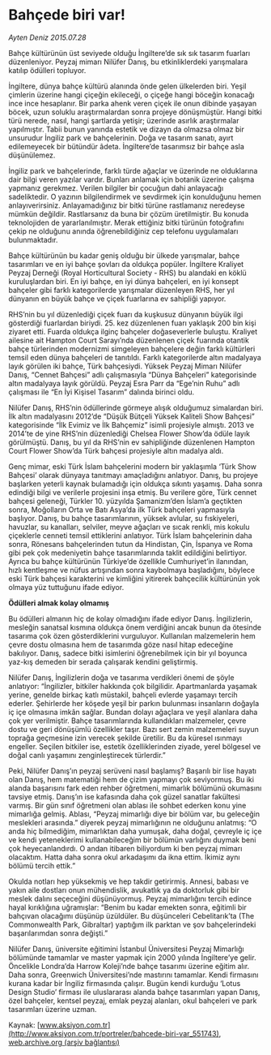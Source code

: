 # Bahçede biri var!

*Ayten Deniz 2015.07.28*

<div class="pNewsDetailMainContent" itemprop="articleBody">
 <p>
  Bahçe kültürünün üst seviyede olduğu İngiltere’de sık sık tasarım fuarları düzenleniyor. Peyzaj mimarı Nilüfer Danış, bu etkinliklerdeki yarışmalara katılıp ödülleri topluyor.
 </p>
 <p>
  İngiltere, dünya bahçe kültürü alanında önde gelen ülkelerden biri. Yeşil çimlerin üzerine hangi çiçeğin ekileceği, o çiçeğe hangi böceğin konacağı ince ince hesaplanır. Bir parka ahenk veren çiçek ile onun dibinde yaşayan böcek, uzun soluklu araştırmalardan sonra projeye dönüşmüştür. Hangi bitki türü nerede, nasıl, hangi şartlarda yetişir; üzerinde asırlık araştırmalar yapılmıştır. Tabii bunun yanında estetik ve dizayn da olmazsa olmaz bir unsurudur İngiliz park ve bahçelerinin. Doğa ve tasarım sanatı, ayırt edilemeyecek bir bütündür âdeta. İngiltere’de tasarımsız bir bahçe asla düşünülemez.
 </p>
 <p>
  İngiliz park ve bahçelerinde, farklı türde ağaçlar ve üzerinde ne olduklarına dair bilgi veren yazılar vardır. Bunları anlamak için botanik üzerine çalışma yapmanız gerekmez. Verilen bilgiler bir çocuğun dahi anlayacağı sadeliktedir. O yazının bilgilendirmek ve sevdirmek için konulduğunu hemen anlayıverirsiniz. Anlayamadığınız bir bitki türüne rastlamanız neredeyse mümkün değildir. Rastlarsanız da buna bir çözüm üretilmiştir. Bu konuda teknolojiden de yararlanılmıştır. Merak ettiğiniz bitki türünün fotoğrafını çekip ne olduğunu anında öğrenebildiğiniz cep telefonu uygulamaları bulunmaktadır.
 </p>
 <p>
  Bahçe kültürünün bu kadar geniş olduğu bir ülkede yarışmalar, bahçe tasarımları ve en iyi bahçe şovları da oldukça popüler. İngiltere Kraliyet Peyzaj Derneği (Royal Horticultural Society - RHS) bu alandaki en köklü kuruluşlardan biri. En iyi bahçe, en iyi dünya bahçeleri, en iyi konsept bahçeler gibi farklı kategorilerde yarışmalar düzenleyen RHS, her yıl dünyanın en büyük bahçe ve çiçek fuarlarına ev sahipliği yapıyor.
 </p>
 <p>
  RHS’nin bu yıl düzenlediği çiçek fuarı da kuşkusuz dünyanın büyük ilgi gösterdiği fuarlardan biriydi. 25. kez düzenlenen fuarı yaklaşık 200 bin kişi ziyaret etti. Fuarda oldukça ilginç bahçeler doğaseverlerle buluştu. Kraliyet ailesine ait Hampton Court Sarayı’nda düzenlenen çiçek fuarında otantik bahçe türlerinden modernizmi simgeleyen bahçelere değin farklı kültürleri temsil eden dünya bahçeleri de tanıtıldı. Farklı kategorilerde altın madalyaya layık görülen iki bahçe, Türk bahçesiydi. Yüksek Peyzaj Mimarı Nilüfer Danış, “Cennet Bahçesi” adlı çalışmasıyla “Dünya Bahçeleri” kategorisinde altın madalyaya layık görüldü. Peyzaj Esra Parr da “Ege’nin Ruhu” adlı çalışması ile “En İyi Kişisel Tasarım” dalında birinci oldu.
 </p>
 <p>
  Nilüfer Danış, RHS’nin ödüllerinde görmeye alışık olduğumuz simalardan biri. İlk altın madalyasını 2012’de “Düşük Bütçeli Yüksek Kaliteli Show Bahçesi” kategorisinde “İlk Evimiz ve İlk Bahçemiz” isimli projesiyle almıştı. 2013 ve 2014’te de yine RHS’nin düzenlediği Chelsea Flower Show’da ödüle layık görülmüştü. Danış, bu yıl da RHS’nin ev sahipliğinde düzenlenen Hampton Court Flower Show’da Türk bahçesi projesiyle altın madalya aldı.
 </p>
 <p>
  Genç mimar, eski Türk İslam bahçelerini modern bir yaklaşımla ‘Türk Show Bahçesi’ olarak dünyaya tanıtmayı amaçladığını anlatıyor. Danış, bu projeye başlarken yeterli kaynak bulamadığı için oldukça sıkıntı yaşamış. Daha sonra edindiği bilgi ve verilerle projesini inşa etmiş. Bu verilere göre, Türk cennet bahçesi geleneği, Türkler 10. yüzyılda Şamanizm’den İslam’a geçtikten sonra, Moğolların Orta ve Batı Asya’da ilk Türk bahçeleri yapmasıyla başlıyor. Danış, bu bahçe tasarımlarının, yüksek avlular, su fıskiyeleri, havuzlar, su kanalları, selviler, meyve ağaçları ve sıcak renkli, mis kokulu çiçeklerle cenneti temsil ettiklerini anlatıyor. Türk İslam bahçelerinin daha sonra, Rönesans bahçelerinden tutun da Hindistan, Çin, İspanya ve Roma gibi pek çok medeniyetin bahçe tasarımlarında taklit edildiğini belirtiyor. Ayrıca bu bahçe kültürünün Türkiye’de özellikle Cumhuriyet’in ilanından, hızlı kentleşme ve nüfus artışından sonra kaybolmaya başladığını, böylece eski Türk bahçesi karakterini ve kimliğini yitirerek bahçecilik kültürünün yok olmaya yüz tuttuğunu ifade ediyor.
 </p>
 <p>
  <strong>
   Ödülleri almak kolay olmamış
  </strong>
 </p>
 <p>
  Bu ödülleri almanın hiç de kolay olmadığını ifade ediyor Danış. İngilizlerin, mesleğin sanatsal kısmına oldukça önem verdiğini ancak bunun da ötesinde tasarıma çok özen gösterdiklerini vurguluyor. Kullanılan malzemelerin hem çevre dostu olmasına hem de tasarımda göze nasıl hitap edeceğine bakılıyor. Danış, sadece bitki isimlerini öğrenebilmek için bir yıl boyunca yaz-kış demeden bir serada çalışarak kendini geliştirmiş.
 </p>
 <p>
  Nilüfer Danış, İngilizlerin doğa ve tasarıma verdikleri önemi de şöyle anlatıyor: “İngilizler, bitkiler hakkında çok bilgilidir. Apartmanlarda yaşamak yerine, genelde birkaç katlı müstakil, bahçeli evlerde yaşamayı tercih ederler. Şehirlerde her köşede yeşil bir parkın bulunması insanların doğayla iç içe olmasına imkân sağlar. Bundan dolayı ağaçlara ve yeşil alanlara daha çok yer verilmiştir. Bahçe tasarımlarında kullandıkları malzemeler, çevre dostu ve geri dönüşümlü özellikler taşır. Bazı sert zemin malzemeleri suyun toprağa geçmesine izin verecek şekilde üretilir. Bu da küresel ısınmayı engeller. Seçilen bitkiler ise, estetik özelliklerinden ziyade, yerel bölgesel ve doğal canlı yaşamını zenginleştirecek türlerdir.”
 </p>
 <p>
  Peki, Nilüfer Danış’ın peyzaj serüveni nasıl başlamış? Başarılı bir lise hayatı olan Danış, hem matematiği hem de çizim yapmayı çok seviyormuş. Bu iki alanda başarısını fark eden rehber öğretmeni, mimarlık bölümünü okumasını tavsiye etmiş. Danış’ın ise kafasında daha çok güzel sanatlar fakültesi varmış. Bir gün sınıf öğretmeni olan ablası ile sohbet ederken konu yine mimarlığa gelmiş. Ablası, “Peyzaj mimarlığı diye bir bölüm var, bu geleceğin meslekleri arasında.” diyerek peyzaj mimarlığının ne olduğunu anlatmış: “O anda hiç bilmediğim, mimarlıktan daha yumuşak, daha doğal, çevreyle iç içe ve kendi yeteneklerimi kullanabileceğim bir bölümün varlığını duymak beni çok heyecanlandırdı. O andan itibaren biliyordum ki ben peyzaj mimarı olacaktım. Hatta daha sonra okul arkadaşımı da ikna ettim. İkimiz aynı bölümü tercih ettik.”
 </p>
 <p>
  Okulda notları hep yüksekmiş ve hep takdir getirirmiş. Annesi, babası ve yakın aile dostları onun mühendislik, avukatlık ya da doktorluk gibi bir meslek dalını seçeceğini düşünüyormuş. Peyzaj mimarlığını tercih edince hayal kırıklığına uğramışlar: “Benim bu kadar emekten sonra, eğitimli bir bahçıvan olacağımı düşünüp üzüldüler. Bu düşünceleri Cebelitarık’ta (The Commonwealth Park, Gibraltar) yaptığım ilk parktan ve şov bahçelerindeki başarılarımdan sonra değişti.”
 </p>
 <p>
  Nilüfer Danış, üniversite eğitimini İstanbul Üniversitesi Peyzaj Mimarlığı bölümünde tamamlar ve master yapmak için 2000 yılında İngiltere’ye gelir. Öncelikle Londra’da Harrow Koleji’nde bahçe tasarımı üzerine eğitim alır. Daha sonra, Greenwich Üniversitesi’nde mastırını tamamlar. Kendi firmasını kurana kadar bir İngiliz firmasında çalışır. Bugün kendi kurduğu ‘Lotus Design Studio’ firması ile uluslararası alanda bahçe tasarımları yapan Danış, özel bahçeler, kentsel peyzaj, emlak peyzaj alanları, okul bahçeleri ve park tasarımları üzerine uzman.
 </p>
</div>


Kaynak: [www.aksiyon.com.tr](http://www.aksiyon.com.tr/portreler/bahcede-biri-var_551743), [web.archive.org (arşiv bağlantısı)](http://web.archive.org/web/20150805124141/http://www.aksiyon.com.tr/portreler/bahcede-biri-var_551743)
